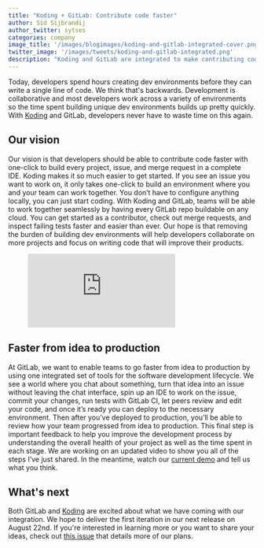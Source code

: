 ```yaml
---
title: "Koding + GitLab: Contribute code faster"
author: Sid Sijbrandij
author_twitter: sytses
categories: company
image_title: '/images/blogimages/koding-and-gitlab-integrated-cover.png'
twitter_image: '/images/tweets/koding-and-gitlab-integrated.png'
description: "Koding and GitLab are integrated to make contributing code faster!"
---
```


Today, developers spend hours creating dev environments before they can write a single line of code. 
We think that's backwards. Development is collaborative and most developers work across a variety of environments 
so the time spent building unique dev environments builds up pretty quickly. With [Koding] and GitLab, developers 
never have to waste time on this again.

<!-- more -->

## Our vision

Our vision is that developers should be able to contribute code faster with one-click to build 
every project, issue, and merge request in a complete IDE. Koding makes it so much easier to get started.
If you see an issue you want to work on, it only takes one-click to build an environment where you 
and your team can work together. You don’t have to configure anything locally, you can just start coding.
With Koding and GitLab, teams will be able to work together seamlessly by having every GitLab repo buildable 
on any cloud. You can get started as a contributor, check out merge requests, and inspect failing tests faster 
and easier than ever. Our hope is that removing the burden of building dev environments will help developers
collaborate on more projects and focus on writing code that will improve their products.

<figure class="video_container">
  <iframe src="https://www.youtube.com/embed/7rX_KzCMNtk" frameborder="0" allowfullscreen="true"> </iframe>
</figure>

## Faster from idea to production

At GitLab, we want to enable teams to go faster from idea to production by using one integrated set of tools for 
the software development lifecycle. We see a world where you chat about something, turn that idea into an issue
without leaving the chat interface, spin up an IDE to work on the issue,  commit your changes, run tests with GitLab
CI, let peers review and edit your code, and once it’s ready you can deploy to the necessary environment. Then after
you’ve deployed to production, you’ll be able to review how your team progressed from idea to production. This final
step is important feedback to help you improve the development process by understanding the overall health of your
project as well as the time spent in each stage. We are working on an updated video to show you all of the steps I’ve
just shared. In the meantime, watch our [current demo](https://youtu.be/pY4IbEXxxGY) and tell us what you think. 

## What's next 

Both GitLab and [Koding] are excited about what we have coming with our integration. We hope to deliver the first
iteration in our next release on August 22nd. If you're interested in learning more or you want to share your ideas,
check out [this issue](https://gitlab.com/gitlab-org/gitlab-ce/merge_requests/4769) that details more of our plans.  

[koding]: http://www.koding.com/

